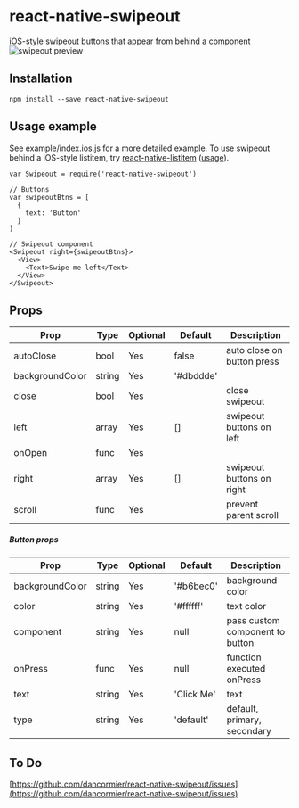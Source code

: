# react-native-swipeout
iOS-style swipeout buttons that appear from behind a component
![swipeout preview](http://i.imgur.com/oCQLNFC.gif)

## Installation
```
npm install --save react-native-swipeout
```

## Usage example

See example/index.ios.js for a more detailed example.
To use swipeout behind a iOS-style listitem, try [react-native-listitem](https://github.com/dancormier/react-native-listitem) ([usage](https://github.com/dancormier/react-native-listitem/issues/10)).

```
var Swipeout = require('react-native-swipeout')

// Buttons
var swipeoutBtns = [
  {
    text: 'Button'
  }
]

// Swipeout component
<Swipeout right={swipeoutBtns}>
  <View>
    <Text>Swipe me left</Text>
  </View>
</Swipeout>

```

## Props

Prop            | Type   | Optional | Default   | Description
--------------- | ------ | -------- | --------- | -----------
autoClose       | bool   | Yes      | false     | auto close on button press
backgroundColor | string | Yes      | '#dbddde' | 
close           | bool   | Yes      |           | close swipeout
left            | array  | Yes      | []        | swipeout buttons on left
onOpen          | func   | Yes      |           | 
right           | array  | Yes      | []        | swipeout buttons on right
scroll          | func   | Yes      |           | prevent parent scroll

##### Button props

Prop            | Type   | Optional | Default   | Description
--------------- | ------ | -------- | --------- | -----------
backgroundColor | string | Yes      | '#b6bec0' | background color
color           | string | Yes      | '#ffffff' | text color
component       | string | Yes      | null      | pass custom component to button
onPress         | func   | Yes      | null      | function executed onPress
text            | string | Yes      | 'Click Me'| text
type            | string | Yes      | 'default' | default, primary, secondary

## To Do

[https://github.com/dancormier/react-native-swipeout/issues](https://github.com/dancormier/react-native-swipeout/issues)

